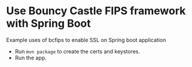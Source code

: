 # Use Bouncy Castle FIPS framework with Spring Boot

Example uses of bcfips to enable SSL on Spring boot application

* Run `mvn package` to create the certs and keystores.
* Run the app.